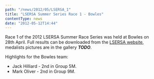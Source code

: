 ```yaml
---
path: "/news/2012/05/LSERSA_1"
title: "LSERSA Summer Series Race 1 - Bowles"
contentType: news
date: "2012-05-12T14:44"
---
```


Race 1 of the 2012 LSERSA Summer Race Series was held at Bowles on 28th April. Full results can be
downloaded from the [LSERSA website](http://www.lsersa.org/races12/bo12ovr.pdf), medalists pictures
are in the gallery ***TODO***.

Highlights for the Bowles team:
* Jack Hilliard - 2nd in Group 5M.
* Mark Oliver - 2nd in Group 9M.